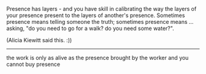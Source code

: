 Presence has layers - and you have skill in calibrating the way the layers of your presence present to the layers of another's presence. Sometimes presence means telling someone the truth; sometimes presence means ... asking, "do you need to go for a walk? do you need some water?".

(Alicia Kiewitt said this. :))

---

the work is only as alive as the presence brought by the worker
and you cannot buy presence
